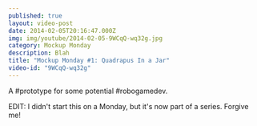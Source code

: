 ```yaml
---
published: true
layout: video-post
date: 2014-02-05T20:16:47.000Z
img: img/youtube/2014-02-05-9WCqQ-wq32g.jpg
category: Mockup Monday
description: Blah
title: "Mockup Monday #1: Quadrapus In a Jar"
video-id: "9WCqQ-wq32g"
---
```

A #prototype for some potential #robogamedev.

EDIT: I didn't start this on a Monday, but it's now part of a series. Forgive me!
